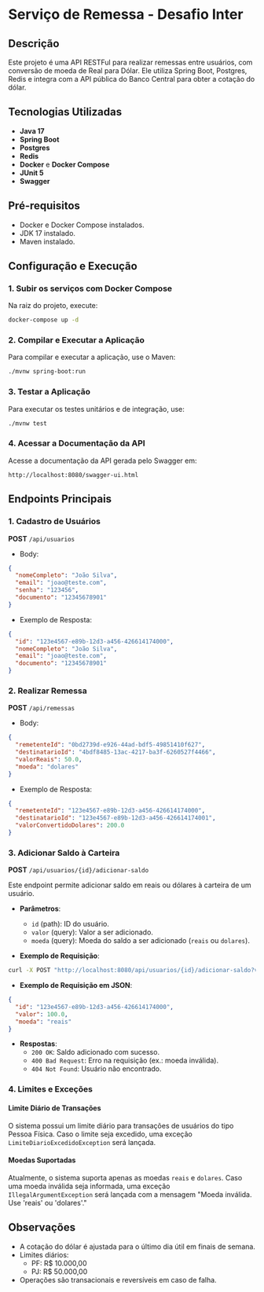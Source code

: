 # Serviço de Remessa - Desafio Inter

## Descrição
Este projeto é uma API RESTFul para realizar remessas entre usuários, com conversão de moeda de Real para Dólar. Ele utiliza Spring Boot, Postgres, Redis e integra com a API pública do Banco Central para obter a cotação do dólar.

## Tecnologias Utilizadas
- **Java 17**
- **Spring Boot**
- **Postgres**
- **Redis**
- **Docker** e **Docker Compose**
- **JUnit 5**
- **Swagger**

## Pré-requisitos
- Docker e Docker Compose instalados.
- JDK 17 instalado.
- Maven instalado.

## Configuração e Execução

### 1. Subir os serviços com Docker Compose
Na raiz do projeto, execute:
```bash
docker-compose up -d
```

### 2. Compilar e Executar a Aplicação
Para compilar e executar a aplicação, use o Maven:
```bash
./mvnw spring-boot:run
```

### 3. Testar a Aplicação
Para executar os testes unitários e de integração, use:
```bash
./mvnw test
```

### 4. Acessar a Documentação da API
Acesse a documentação da API gerada pelo Swagger em:
```
http://localhost:8080/swagger-ui.html
```

## Endpoints Principais

### 1. Cadastro de Usuários
**POST** `/api/usuarios`
- Body:
```json
{
  "nomeCompleto": "João Silva",
  "email": "joao@teste.com",
  "senha": "123456",
  "documento": "12345678901"
}
```
- Exemplo de Resposta:
```json
{
  "id": "123e4567-e89b-12d3-a456-426614174000",
  "nomeCompleto": "João Silva",
  "email": "joao@teste.com",
  "documento": "12345678901"
}
```

### 2. Realizar Remessa
**POST** `/api/remessas`
- Body:
```json
{
  "remetenteId": "0bd2739d-e926-44ad-bdf5-49851410f627",
  "destinatarioId": "4bdf8485-13ac-4217-ba3f-6260527f4466",
  "valorReais": 50.0,
  "moeda": "dolares"
}
```
- Exemplo de Resposta:
```json
{
  "remetenteId": "123e4567-e89b-12d3-a456-426614174000",
  "destinatarioId": "123e4567-e89b-12d3-a456-426614174001",
  "valorConvertidoDolares": 200.0
}
```

### 3. Adicionar Saldo à Carteira
**POST** `/api/usuarios/{id}/adicionar-saldo`

Este endpoint permite adicionar saldo em reais ou dólares à carteira de um usuário.

- **Parâmetros**:
  - `id` (path): ID do usuário.
  - `valor` (query): Valor a ser adicionado.
  - `moeda` (query): Moeda do saldo a ser adicionado (`reais` ou `dolares`).

- **Exemplo de Requisição**:
```bash
curl -X POST "http://localhost:8080/api/usuarios/{id}/adicionar-saldo?valor=100.0&moeda=reais"
```

- **Exemplo de Requisição em JSON**:
```json
{
  "id": "123e4567-e89b-12d3-a456-426614174000",
  "valor": 100.0,
  "moeda": "reais"
}
```

- **Respostas**:
  - `200 OK`: Saldo adicionado com sucesso.
  - `400 Bad Request`: Erro na requisição (ex.: moeda inválida).
  - `404 Not Found`: Usuário não encontrado.

### 4. Limites e Exceções

#### Limite Diário de Transações
O sistema possui um limite diário para transações de usuários do tipo Pessoa Física. Caso o limite seja excedido, uma exceção `LimiteDiarioExcedidoException` será lançada.

#### Moedas Suportadas
Atualmente, o sistema suporta apenas as moedas `reais` e `dolares`. Caso uma moeda inválida seja informada, uma exceção `IllegalArgumentException` será lançada com a mensagem "Moeda inválida. Use 'reais' ou 'dolares'."

## Observações
- A cotação do dólar é ajustada para o último dia útil em finais de semana.
- Limites diários:
  - PF: R$ 10.000,00
  - PJ: R$ 50.000,00
- Operações são transacionais e reversíveis em caso de falha.
